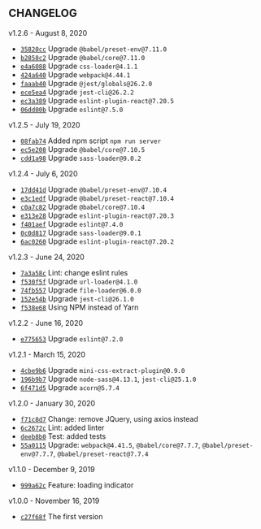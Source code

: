 ## CHANGELOG

v1.2.6 - August 8, 2020
* [`35820cc`](https://github.com/nikitaodnorob/rap-paraphraser/commit/35820cc4777912aeb4003c2fed4e3a3aaea91131) Upgrade `@babel/preset-env@7.11.0`
* [`b2858c2`](https://github.com/nikitaodnorob/rap-paraphraser/commit/b2858c2cec7e06eede2828365cb6d9e52767dc15) Upgrade `@babel/core@7.11.0`
* [`e4a6088`](https://github.com/nikitaodnorob/rap-paraphraser/commit/e4a60887123d69ddbf63170b196c18a13dcd9bba) Upgrade `css-loader@4.1.1`
* [`424a640`](https://github.com/nikitaodnorob/rap-paraphraser/commit/424a640cea6efeac2eb85c88abead4471ec8f59d) Upgrade `webpack@4.44.1`
* [`faaab40`](https://github.com/nikitaodnorob/rap-paraphraser/commit/faaab40272db5609038e1fe8319be2b9024fe132) Upgrade `@jest/globals@26.2.0`
* [`ece5ea4`](https://github.com/nikitaodnorob/rap-paraphraser/commit/ece5ea4d396beaf6c91cb2e0eacf194ee3030b84) Upgrade `jest-cli@26.2.2`
* [`ec3a389`](https://github.com/nikitaodnorob/rap-paraphraser/commit/ec3a3894f3ad330c5ed89fc9f53511098cda45a3) Upgrade `eslint-plugin-react@7.20.5`
* [`06dd00b`](https://github.com/nikitaodnorob/rap-paraphraser/commit/06dd00b7c518c0c261f6bde74385b46049ee5a9a) Upgrade `eslint@7.5.0`

v1.2.5 - July 19, 2020
* [`08fab74`](https://github.com/nikitaodnorob/rap-paraphraser/commit/08fab74db3c4c3e994ef54c8a5332c3a17fd9459) Added npm script `npm run server`
* [`ec5e208`](https://github.com/nikitaodnorob/rap-paraphraser/commit/ec5e208b36674b86863e00c7b91a5ac23f063690) Upgrade `@babel/core@7.10.5`
* [`cdd1a98`](https://github.com/nikitaodnorob/rap-paraphraser/commit/cdd1a98245fb603ab25ff668bee554e217d0d966) Upgrade `sass-loader@9.0.2`

v1.2.4 - July 6, 2020
* [`17dd41d`](https://github.com/nikitaodnorob/rap-paraphraser/commit/17dd41de8c1e2f6f57b4fe3491819a4a5828beb5) Upgrade `@babel/preset-env@7.10.4`
* [`e3c1edf`](https://github.com/nikitaodnorob/rap-paraphraser/commit/e3c1edf9e7330ff4a56e8e3fe275346e5d52a68e) Upgrade `@babel/preset-react@7.10.4`
* [`c0a7c82`](https://github.com/nikitaodnorob/rap-paraphraser/commit/c0a7c827eb13c4f243b24bb2e423bf62ca6955a5) Upgrade `@babel/core@7.10.4`
* [`e313e28`](https://github.com/nikitaodnorob/rap-paraphraser/commit/e313e281716f350e1734a98c6e19daef5258888f) Upgrade `eslint-plugin-react@7.20.3`
* [`f401aef`](https://github.com/nikitaodnorob/rap-paraphraser/commit/f401aef5590d2a875dd3af0898a8526d9766b3e9) Upgrade `eslint@7.4.0`
* [`0c0d817`](https://github.com/nikitaodnorob/rap-paraphraser/commit/0c0d81713e9e481f385c65c4e74f67c07eb736ad) Upgrade `sass-loader@9.0.1`
* [`6ac0260`](https://github.com/nikitaodnorob/rap-paraphraser/commit/6ac0260593c2b52fda356b124d52de051db87d03) Upgrade `eslint-plugin-react@7.20.2`

v1.2.3 - June 24, 2020
* [`7a3a58c`](https://github.com/nikitaodnorob/rap-paraphraser/commit/7a3a58c59a358ebf83f46c71c1a1bf95cfab60d4) Lint: change eslint rules
* [`f530f5f`](https://github.com/nikitaodnorob/rap-paraphraser/commit/f530f5f19b92345468aa59c9f233a27770a33f48) Upgrade `url-loader@4.1.0`
* [`74fb557`](https://github.com/nikitaodnorob/rap-paraphraser/commit/74fb5574e3c640990ebc1ee55226967bbf2f074d) Upgrade `file-loader@6.0.0`
* [`152e54b`](https://github.com/nikitaodnorob/rap-paraphraser/commit/152e54b18e09905c204aeeccd9d61a43244787cc) Upgrade `jest-cli@26.1.0`
* [`f538e68`](https://github.com/nikitaodnorob/rap-paraphraser/commit/f538e6819dd06fadf79b46265ca704a80282799d) Using NPM instead of Yarn

v1.2.2 - June 16, 2020
* [`e775653`](https://github.com/nikitaodnorob/rap-paraphraser/commit/e775653b21ca87375cc49d4231e1a9bc24e7b5b2) Upgrade `eslint@7.2.0`

v1.2.1 - March 15, 2020
* [`4cbe9b6`](https://github.com/nikitaodnorob/rap-paraphraser/commit/4cbe9b648fa3fbbdf025da201b94eb68a0b4f0b5) Upgrade `mini-css-extract-plugin@0.9.0`
* [`196b9b7`](https://github.com/nikitaodnorob/rap-paraphraser/commit/196b9b75b9a7403c8606489886e731688e3137c6) Upgrade `node-sass@4.13.1`, `jest-cli@25.1.0`
* [`6f471d5`](https://github.com/nikitaodnorob/rap-paraphraser/commit/6f471d51ac1d60a55ff0b7ccfc775bfc76a8e9f5) Upgrade `acorn@5.7.4`

v1.2.0 - January 30, 2020
* [`f71c8d7`](https://github.com/nikitaodnorob/rap-paraphraser/commit/f71c8d73879093084c9becef1b3efe06090ebe05) Change: remove JQuery, using axios instead
* [`6c2672c`](https://github.com/nikitaodnorob/rap-paraphraser/commit/6c2672c3cb408882420f7951c71253486c5ecc39) Lint: added linter
* [`deeb8b0`](https://github.com/nikitaodnorob/rap-paraphraser/commit/deeb8b04ffae40b6abad126a04e4b3c20840b705) Test: added tests
* [`55a0115`](https://github.com/nikitaodnorob/rap-paraphraser/commit/55a011575692d145995786e91f014ce8313079c2) Upgrade: `webpack@4.41.5`, `@babel/core@7.7.7`, `@babel/preset-env@7.7.7`, `@babel/preset-react@7.7.4`

v1.1.0 - December 9, 2019
* [`999a62c`](https://github.com/nikitaodnorob/rap-paraphraser/commit/999a62cfa625cc75d0176ac7c66771b375391167) Feature: loading indicator

v1.0.0 - November 16, 2019
* [`c27f68f`](https://github.com/nikitaodnorob/rap-paraphraser/commit/c27f68f2c5b66dbd5a271f03610ba8f9d3e31048) The first version
